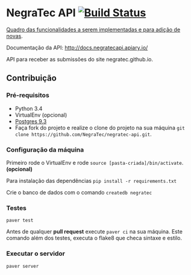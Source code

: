 # NegraTec API [![Build Status](https://snap-ci.com/NegraTec/negratec-api/branch/master/build_image)](https://snap-ci.com/NegraTec/negratec-api/branch/master)
[Quadro das funcionalidades a serem implementadas e para adição de novas](https://waffle.io/NegraTec/negratec-api).

Documentação da API: http://docs.negratecapi.apiary.io/

API para receber as submissões do site negratec.github.io.

## Contribuição

### Pré-requisitos

- Python 3.4
- VirtualEnv (opcional)
- [Postgres 9.3](http://postgresapp.com/)
- Faça fork do projeto e realize o clone do projeto na sua máquina `git clone https://github.com/NegraTec/negratec-api.git`.

### Configuração da máquina

Primeiro rode o VirtualEnv e rode `source [pasta-criada]/bin/activate`. **(opcional)**

Para instalação das dependências `pip install -r requirements.txt`

Crie o banco de dados com o comando `createdb negratec`

### Testes

`paver test`

Antes de qualquer **pull request** execute `paver ci` na sua máquina. Este comando além dos testes, executa o flake8 que checa sintaxe e estilo.

### Executar o servidor

`paver server`
